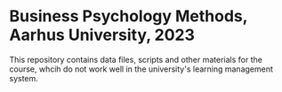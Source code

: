 # Business Psychology Methods, Aarhus University, 2023

This repository contains data files, scripts and other materials for the course, whcih do not work well in the university's learning management system.

